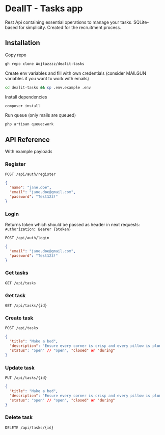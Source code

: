 
# DealIT - Tasks app

Rest Api containing essential operations to manage your tasks.
SQLite-based for simplicity. Created for the recruitment process.

## Installation

Copy repo

```bash
gh repo clone Wojtazzzz/dealit-tasks
```

Create env variables and fill with own credentials (consider MAILGUN variables if you want to work with emails)

```bash
cd dealit-tasks && cp .env.example .env
```

Install dependencies

```bash
composer install
```

Run queue (only mails are queued)

```bash
php artisan queue:work
```

## API Reference
With example payloads

### Register

```http
POST /api/auth/register
```

```json
{
  "name": "jane.doe",
  "email": "jane.doe@gmail.com",
  "password": "Test123!"
}
```

### Login
Returns token which should be passed as header in next requests:
`Authorization: Bearer {$token}`

```http
POST /api/auth/login
```

```json
{
  "email": "jane.doe@gmail.com",
  "password": "Test123!"
}
```

### Get tasks

```http
GET /api/tasks
```

### Get task

```http
GET /api/tasks/{id}
```

### Create task

```http
POST /api/tasks
```

```json
{
  "title": "Make a bed",
  "description": "Ensure every corner is crisp and every pillow is plumped for inviting retreat.",
  "status": "open" // "open", "closed" or "during"
}
```

### Update task

```http
PUT /api/tasks/{id}
```

```json
{
  "title": "Make a bed",
  "description": "Ensure every corner is crisp and every pillow is plumped for inviting retreat.",
  "status": "open" // "open", "closed" or "during"
}
```

### Delete task

```http
DELETE /api/tasks/{id}
```
